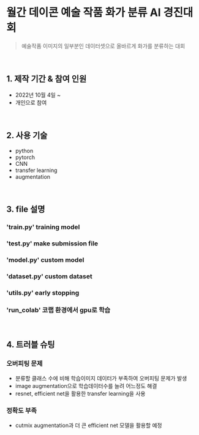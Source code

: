 # 월간 데이콘 예술 작품 화가 분류 AI 경진대회
>예술작품 이미지의 일부분인 데이터셋으로 올바르게 화가를 분류하는 대회

</br>

## 1. 제작 기간 & 참여 인원
- 2022년 10월 4일 ~ 
- 개인으로 참여

</br>

## 2. 사용 기술
- python
- pytorch
- CNN
- transfer learning
- augmentation

</br>

## 3. file 설명
### 'train.py' training model
### 'test.py' make submission file 
### 'model.py' custom model
### 'dataset.py' custom dataset
### 'utils.py' early stopping
### 'run_colab' 코랩 환경에서 gpu로 학습

</br>

## 4. 트러블 슈팅
### 오버피팅 문제
- 분류할 클래스 수에 비해 학습이미지 데이터가 부족하여 오버피팅 문제가 발생
- image augmentation으로 학습데이터수를 늘려 어느정도 해결
- resnet, efficient net을 활용한 transfer learning을 사용
### 정확도 부족
- cutmix augmentation과 더 큰 efficient net 모델을 활용할 예정
